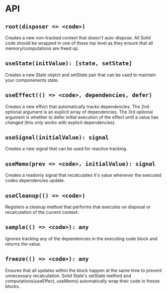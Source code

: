 # API

## `root(disposer => <code>)`

Creates a new non-tracked context that doesn't auto-dispose. All Solid code should be wrapped in one of these top level as they ensure that all memory/computations are freed up.

## `useState(initValue): [state, setState]`

Creates a new State object and setState pair that can be used to maintain your componenents state.

## `useEffect(() => <code>, dependencies, defer)`

Creates a new effect that automatically tracks dependencies. The 2nd optional argument is an explicit array of dependencies. The 3rd optional argument is whether to defer initial execution of the effect until a value has changed (this only works with explicit dependencies).

## `useSignal(initialValue): signal`

Creates a new signal that can be used for reactive tracking.

## `useMemo(prev => <code>, initialValue): signal`

Creates a readonly signal that recalculates it's value whenever the executed codes dependencies update.

## `useCleanup(() => <code>)`

Registers a cleanup method that performs that executes on disposal or recalculation of the current context.

## `sample(() => <code>): any`

Ignores tracking any of the dependencies in the executing code block and returns the value.

## `freeze(() => <code>): any`

Ensures that all updates within the block happen at the same time to prevent unnecessary recalculation. Solid State's setState method and computations(useEffect, useMemo) automatically wrap their code in freeze blocks.